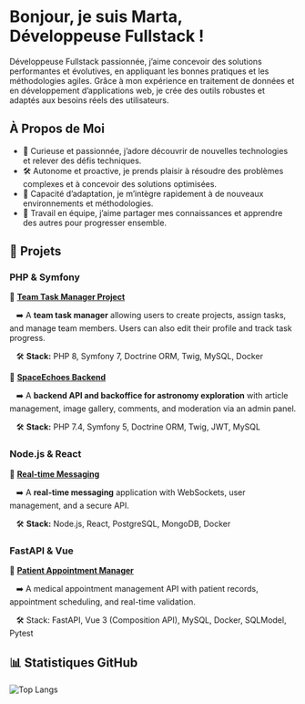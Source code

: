 # Bonjour, je suis Marta, Développeuse Fullstack !

Développeuse Fullstack passionnée, j’aime concevoir des solutions performantes et évolutives, en appliquant les bonnes pratiques et les méthodologies agiles. Grâce à mon expérience en traitement de données et en développement d’applications web, je crée des outils robustes et adaptés aux besoins réels des utilisateurs.

## À Propos de Moi

- 🚀 Curieuse et passionnée, j’adore découvrir de nouvelles technologies et relever des défis techniques.
- 🛠️ Autonome et proactive, je prends plaisir à résoudre des problèmes complexes et à concevoir des solutions optimisées.
- 🔄 Capacité d’adaptation, je m’intègre rapidement à de nouveaux environnements et méthodologies.
- 🤝 Travail en équipe, j’aime partager mes connaissances et apprendre des autres pour progresser ensemble.

## 📌 Projets

### PHP & Symfony    

🔸 **[Team Task Manager Project](https://github.com/MartaSanzFlores/Team-Task-Manager-Project)**  

&nbsp;&nbsp;&nbsp;➡️ A **team task manager** allowing users to create projects, assign tasks, and manage team members. Users can also edit their profile and track task progress. 

&nbsp;&nbsp;&nbsp;🛠 **Stack:** PHP 8, Symfony 7, Doctrine ORM, Twig, MySQL, Docker  

🔸 **[SpaceEchoes Backend](https://github.com/MartaSanzFlores/SpaceEchoes)**  

&nbsp;&nbsp;&nbsp;➡️ A **backend API and backoffice for astronomy exploration** with article management, image gallery, comments, and moderation via an admin panel.  

&nbsp;&nbsp;&nbsp;🛠 **Stack:** PHP 7.4, Symfony 5, Doctrine ORM, Twig, JWT, MySQL  

### Node.js & React  

🔸 **[Real-time Messaging](https://github.com/MartaSanzFlores/Test-React-Nodejs)**  

&nbsp;&nbsp;&nbsp;➡️ A **real-time messaging** application with WebSockets, user management, and a secure API.  

&nbsp;&nbsp;&nbsp;🛠 **Stack:** Node.js, React, PostgreSQL, MongoDB, Docker   

### FastAPI & Vue

🔸 **[Patient Appointment Manager](https://github.com/MartaSanzFlores/fastapi-patient-app.git)**

&nbsp;&nbsp;&nbsp;➡️ A medical appointment management API with patient records, appointment scheduling, and real-time validation.

&nbsp;&nbsp;&nbsp;🛠 Stack: FastAPI, Vue 3 (Composition API), MySQL, Docker, SQLModel, Pytest

## 📊 Statistiques GitHub

![Top Langs](https://github-readme-stats.vercel.app/api/top-langs/?username=MartaSanzFlores&show_icons=true&theme=catppuccin_latte&layout=compact&hide=blade&locale=fr)

<!--
**MartaSanzFlores/MartaSanzFlores** is a ✨ _special_ ✨ repository because its `README.md` (this file) appears on your GitHub profile.

Here are some ideas to get you started:

- 🔭 I’m currently working on ...
- 🌱 I’m currently learning ...
- 👯 I’m looking to collaborate on ...
- 🤔 I’m looking for help with ...
- 💬 Ask me about ...
- 📫 How to reach me: ...
- 😄 Pronouns: ...
- ⚡ Fun fact: ...
-->
